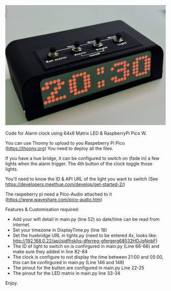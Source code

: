 ![Image](https://github.com/dgplace/SmartClock/blob/main/IMG_0371.jpeg)

Code for Alarm clock using 64x8 Matrix LED & RaspberryPi Pico W.

You can use Thonny to upload to you Raspeberry Pi Pico (https://thonny.org)
You need to deploy all the files.

If you have a hue bridge, it can be configured to switch on (fade in) a few lights when the alarm trigger.
The 4th button of the clock toggle those lights.

You'll need to know the ID & API URL of the light you want to switch (See https://developers.meethue.com/develop/get-started-2/)

The raspeberry pi need a Pico-Audio attached to it (https://www.waveshare.com/pico-audio.htm)

Features & Customisation required:
* Add your wifi detail in main.py (line 52) so date/time can be read from internet.
* Set your timezone in DisplayTime.py (line 18)
* Set the huebridge URL in lights.py (need to be entered 4x, looks like: http://192.168.0.22/api/sjdfhskhs-dferreg-gfergerg68532HDJgNnbF)
* The ID of light to switch on is confirgured in main.py (Line 66-68) and make sure they added in line 82-84
* The clock is configure to not display the time between 21:00 and 05:00, this can be confirgured in main.py (Line 146 and 148)
* The pinout for the button are configured in main.py Line 22-25
* The pinout for the LED matrix in main.py line 33-34

Enjoy.



